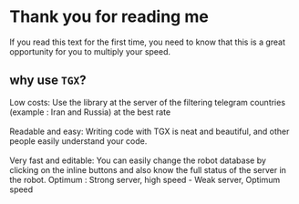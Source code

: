 # Thank you for reading me

If you read this text for the first time, you need to know that this is a great opportunity for you to multiply your speed.

## why use `TGX`?

Low costs: Use the library at the server of the filtering telegram countries (example : Iran and Russia) at the best rate
</br> </br>
Readable and easy: Writing code with TGX is neat and beautiful, and other people easily understand your code.
</br> </br>
Very fast and editable: You can easily change the robot database by clicking on the inline buttons and also know the full status of the server in the robot.
Optimum : Strong server, high speed - Weak server, Optimum speed
